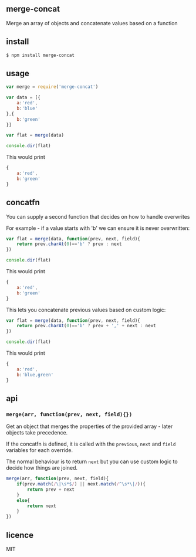 ## merge-concat

Merge an array of objects and concatenate values based on a function

## install

```bash
$ npm install merge-concat
```

## usage

```js
var merge = require('merge-concat')

var data = [{
	a:'red',
	b:'blue'
},{
	b:'green'
}]

var flat = merge(data)

console.dir(flat)
```

This would print

```js
{
	a:'red',
	b:'green'
}
```

## concatfn

You can supply a second function that decides on how to handle overwrites

For example - if a value starts with 'b' we can ensure it is never overwritten:

```js
var flat = merge(data, function(prev, next, field){
	return prev.charAt(0)=='b' ? prev : next
})

console.dir(flat)
```

This would print

```js
{
	a:'red',
	b:'green'
}
```

This lets you concatenate previous values based on custom logic:


```js
var flat = merge(data, function(prev, next, field){
	return prev.charAt(0)=='b' ? prev + ',' + next : next
})

console.dir(flat)
```

This would print

```js
{
	a:'red',
	b:'blue,green'
}
```

## api

### `merge(arr, function(prev, next, field){})`

Get an object that merges the properties of the provided array - later objects take precedence.

If the concatfn is defined, it is called with the `previous`, `next` and `field` variables for each override.

The normal behaviour is to return `next` but you can use custom logic to decide how things are joined.

```js
merge(arr, function(prev, next, field){
	if(prev.match(/\|\s*$/) || next.match(/^\s*\|/)){
		return prev + next
	}
	else{
		return next
	}
})

```

## licence

MIT